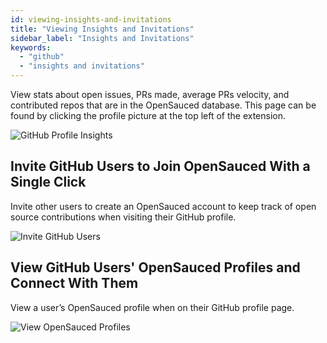 ```yaml
---
id: viewing-insights-and-invitations
title: "Viewing Insights and Invitations"
sidebar_label: "Insights and Invitations"
keywords:
  - "github"
  - "insights and invitations"
---
```


View stats about open issues, PRs made, average PRs velocity, and contributed repos that are in the OpenSauced database. This page can be found by clicking the profile picture at the top left of the extension.

![GitHub Profile Insights](../../../static/img/extension-popup.png)

## Invite GitHub Users to Join OpenSauced With a Single Click

Invite other users to create an OpenSauced account to keep track of open source contributions when visiting their GitHub profile.

![Invite GitHub Users](../../../static/img/extension-invite.png)

## View GitHub Users' OpenSauced Profiles and Connect With Them

View a user’s OpenSauced profile when on their GitHub profile page.

![View OpenSauced Profiles](../../../static/img/extension-view.png)

